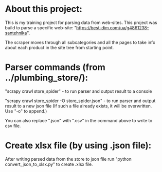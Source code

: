 # About this project:
This is my training project for parsing data from web-sites.
This project was build to parse a specific web-site: "https://best-dim.com/ua/g4861238-santehnika".

The scraper moves through all subcategories and all the pages to take info about each product in the site tree from starting point.

# Parser commands (from ../plumbing_store/):
"scrapy crawl store_spider" - to run parser and output result to a console

"scrapy crawl store_spider -O store_spider.json" - to run parser and output result to a new json file
(If such a file already exists, it will be overwritten. Use "-o" to append.)

You can also replace ".json" with ".csv" in the command above to write to csv file.

# Create xlsx file (by using .json file):
After writing parsed data from the store to json file run "python convert_json_to_xlsx.py" to create .xlsx file.

